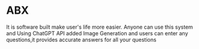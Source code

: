 # ABX
It is software built make user's life more easier.
Anyone can use this system and Using ChatGPT API added Image Generation and users can enter any questions,it
provides accurate answers for all your questions 
